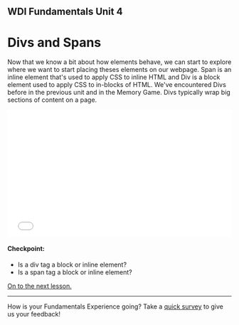 **WDI Fundamentals Unit 4**
---
# Divs and Spans

Now that we know a bit about how elements behave, we can start to explore where we want to start placing theses elements on our webpage. Span is an inline element that's used to apply CSS to inline HTML and Div is a block element used to apply CSS to in-blocks of HTML. We've encountered Divs before in the previous unit and in the Memory Game. Divs typically wrap big sections of content on a page.

<div class="wistia_responsive_padding" style="padding:56.25% 0 0 0;position:relative;"><div class="wistia_responsive_wrapper" style="height:100%;left:0;position:absolute;top:0;width:100%;"><iframe src="//fast.wistia.net/embed/iframe/34jr20yvus?seo=false&videoFoam=true" allowtransparency="true" frameborder="0" scrolling="no" class="wistia_embed" name="wistia_embed" allowfullscreen mozallowfullscreen webkitallowfullscreen oallowfullscreen msallowfullscreen width="100%" height="100%"></iframe></div></div>
<script src="//fast.wistia.net/assets/external/E-v1.js" async></script>

#### Checkpoint:

* Is a div tag a block or inline element?
* Is a span tag a block or inline element?

[On to the next lesson.](03_lesson.md)

---
How is your Fundamentals Experience going? Take a [quick survey](../feedback.md) to give us your feedback!
